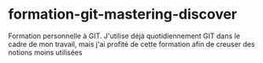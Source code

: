 # formation-git-mastering-discover
Formation personnelle à GIT.
J'utilise déjà quotidiennement GIT dans le cadre de mon travail, mais j'ai profité de cette formation afin de creuser des notions moins utilisées
